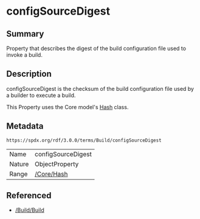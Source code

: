 <!-- Automatically generated by spec-parser v2.3.0 on 2024-07-16T15:00:52.540788+00:00 -->
<!-- SPDX-License-Identifier: Community-Spec-1.0 -->

# configSourceDigest

## Summary

Property that describes the digest of the build configuration file used to
invoke a build.


## Description

configSourceDigest is the checksum of the build configuration file used by a
builder to execute a build.

This Property uses the Core model's [Hash](../../Core/Classes/Hash.md) class.


## Metadata

`https://spdx.org/rdf/3.0.0/terms/Build/configSourceDigest`


| | |
|---|---|
| Name | configSourceDigest |
| Nature | ObjectProperty |
| Range | [/Core/Hash](../../Core/Classes/Hash.md) |




## Referenced

- [/Build/Build](../../Build/Classes/Build.md)

